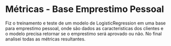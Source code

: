 # Métricas - Base Emprestimo Pessoal

Fiz o treinamento e teste de um modelo de LogisticRegression em uma base para emprestimo pessoal, onde são dados as caracteristicas dos clientes e o modelo precisa retornar se o emprestimo será aprovado ou não.
No final analisei todas as métricas resultantes.
